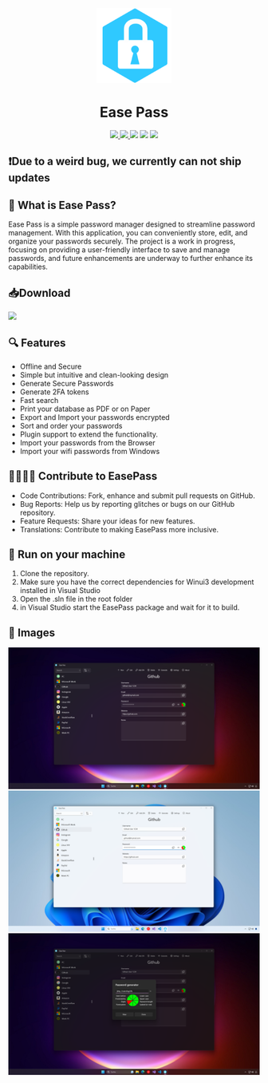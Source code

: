  <p align="center">
    <img src="EasePass/Assets/AppIcon/Icon.png" height="150px" width="auto" alt="alternate text">
 </p>
 <h1  align="center">Ease Pass</h1>
<div align="center">
    <a href="https://apps.microsoft.com/store/detail/ease-pass/9NQPF80923F5?hl=en-us&gl=us&ocid=pdpshare">
        <img src="https://img.shields.io/badge/Download-Microsoft%20Store-brightgreen?style=flat"/>
    </a>
    <a href="http://easepass.frozenassassine.de/">
        <img src="https://img.shields.io/badge/Ease Pass-Website-blue"/>
    </a>
    <img src="https://img.shields.io/github/stars/FrozenAssassine/EasePass?style=flat"/>
    <img src="https://img.shields.io/github/issues-pr/FrozenAssassine/EasePass?style=flat"/>
    <img src="https://img.shields.io/github/repo-size/FrozenAssassine/EasePass?style=flat"/>
</div>

## ❗Due to a weird bug, we currently can not ship updates

## 🤔 What is Ease Pass?
Ease Pass is a simple password manager designed to streamline password management. With this application, you can conveniently store, edit, and organize your passwords securely. The project is a work in progress, focusing on providing a user-friendly interface to save and manage passwords, and future enhancements are underway to further enhance its capabilities.


## 📥Download
<a href="https://apps.microsoft.com/detail/Ease%20Pass/9NQPF80923F5?launch=true
	&mode=mini">
	<img src="https://get.microsoft.com/images/en-us%20dark.svg" width="200"/>
</a>


## 🔍 Features
- Offline and Secure
- Simple but intuitive and clean-looking design
- Generate Secure Passwords
- Generate 2FA tokens
- Fast search
- Print your database as PDF or on Paper
- Export and Import your passwords encrypted
- Sort and order your passwords
- Plugin support to extend the functionality.
- Import your passwords from the Browser
- Import your wifi passwords from Windows


## 👨‍👩‍👧‍👦 Contribute to EasePass
- Code Contributions: Fork, enhance and submit pull requests on GitHub.
- Bug Reports: Help us by reporting glitches or bugs on our GitHub repository.
- Feature Requests: Share your ideas for new features.
- Translations: Contribute to making EasePass more inclusive.


## 🚀 Run on your machine
1. Clone the repository.
2. Make sure you have the correct dependencies for Winui3 development installed in Visual Studio
3. Open the .sln file in the root folder
4. in Visual Studio start the EasePass package and wait for it to build.


## 📸 Images
<img src="Images/image8.png"/>
<img src="Images/image1.png"/>
<img src="Images/image9.png"/>
